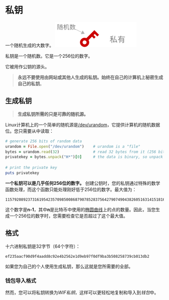 # 私钥
一个随机生成的大数字。
![Private Key-1.png](img/Private%20Key-1%20(1).png)

私钥是一个随机数。它是一个256位的数字。

它被用作公钥的源头。

>**永远不要使用由网站或其他人生成的私钥。始终在自己的计算机上秘密生成自己的私钥**。

## 生成私钥
>**生成私钥所需的只是可靠的随机源。**

Linux计算机上的一个简单的随机源是[/dev/urandom](https://linux.die.net/man/4/urandom)，它提供计算机的随机数据位。您只需要从中读取：
```ruby
# generate 256 bits of random data
urandom = File.open("/dev/urandom")    # urandom is a "file"
bytes = urandom.read(32)               # read 32 bytes from it (256 bits)
privatekey = bytes.unpack("H*")[0]     # the data is binary, so unpack it to hexadecimal

# print the private key
puts privatekey
```

**一个私钥可以是几乎任何256位的数字。**
创建公钥时，您的私钥通过特殊的数学函数处理，而这个函数只能处理刚好低于256位的数字。最大值为：
```
115792089237316195423570985008687907852837564279074904382605163141518161494336
```
这个数字是**n-1**，其中**n**是比特币中使用的[椭圆曲线](https://cryptobook.nakov.com/digital-signatures/ecdsa-sign-verify-messages)上的点的数量。因此，当您生成一个256位的数字时，您需要检查它是否超过了这个最大值。

## 格式
十六进制私钥是32字节（64个字符）：
```
ef235aacf90d9f4aadd8c92e4b2562e1d9eb97f0df9ba3b508258739cb013db2
```
如果您为自己的个人使用生成私钥，那么这就是您所需要的全部。

### 钱包导入格式

然而，您可以将私钥转换为*WIF私钥*，这样可以更轻松地复制和导入到*钱包*中。